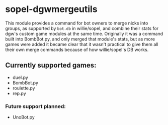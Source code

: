 # sopel-dgwmergeutils

This module provides a command for bot owners to merge nicks into groups, as supported
by `bot.db` in willie/sopel, and combine their stats for dgw's custom game modules at
the same time. Originally it was a command built into BombBot.py, and only merged that
module's stats, but as more games were added it became clear that it wasn't practical
to give them all their own merge commands because of how willie/sopel's DB works.

## Currently supported games:

* duel.py
* BombBot.py
* roulette.py
* rep.py

### Future support planned:

* UnoBot.py

